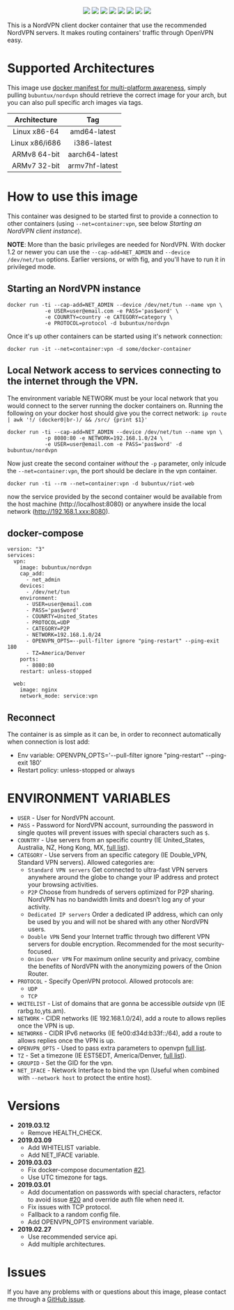 <p align="center">
    <a href="https://nordvpn.com/"><img src="https://github.com/bubuntux/nordvpn/raw/master/NordVpn_logo.png"/></a>
    <a href="https://github.com/bubuntux/nordvpn/blob/master/LICENSE"><img src="https://badgen.net/github/license/bubuntux/nordvpn?color=cyan"/></a>
    <a href="https://cloud.docker.com/u/bubuntux/repository/docker/bubuntux/nordvpn"><img src="https://images.microbadger.com/badges/image/bubuntux/nordvpn.svg"/></a>
    <a href="https://cloud.docker.com/u/bubuntux/repository/docker/bubuntux/nordvpn"><img src="https://badgen.net/docker/pulls/bubuntux/nordvpn?icon=docker&label=pulls"/></a>
    <a href="https://cloud.docker.com/u/bubuntux/repository/docker/bubuntux/nordvpn"><img src="https://badgen.net/docker/stars/bubuntux/nordvpn?icon=docker&label=stars"/></a>
    <a href="https://github.com/bubuntux/nordvpn"><img src="https://badgen.net/github/forks/bubuntux/nordvpn?icon=github&label=forks"/></a>
    <a href="https://github.com/bubuntux/nordvpn"><img src="https://badgen.net/github/stars/bubuntux/nordvpn?icon=github&label=stars"/></a>
    <a href="https://cloud.docker.com/repository/docker/bubuntux/nordvpn/builds"><img src="https://badgen.net/github/status/bubuntux/nordvpn"/></a>
</p>

This is a NordVPN client docker container that use the recommended NordVPN servers. It makes routing containers' traffic through OpenVPN easy.

# Supported Architectures

This image use [docker manifest for multi-platform awareness](https://github.com/docker/distribution/blob/master/docs/spec/manifest-v2-2.md#manifest-list), simply pulling `bubuntux/nordvpn` should retrieve the correct image for your arch, but you can also pull specific arch images via tags.

| Architecture      | Tag | 
| :----:            | :---: | 
| Linux x86-64      | amd64-latest | 
| Linux x86/i686    | i386-latest |
| ARMv8 64-bit      | aarch64-latest | 
| ARMv7 32-bit      | armv7hf-latest | 

# How to use this image

This container was designed to be started first to provide a connection to other containers (using `--net=container:vpn`, see below *Starting an NordVPN client instance*).

**NOTE**: More than the basic privileges are needed for NordVPN. With docker 1.2 or newer you can use the `--cap-add=NET_ADMIN` and `--device /dev/net/tun` options. Earlier versions, or with fig, and you'll have to run it in privileged mode.

## Starting an NordVPN instance

    docker run -ti --cap-add=NET_ADMIN --device /dev/net/tun --name vpn \
                -e USER=user@email.com -e PASS='pas$word' \
                -e COUNRTY=country -e CATEGORY=category \
                -e PROTOCOL=protocol -d bubuntux/nordvpn

Once it's up other containers can be started using it's network connection:

    docker run -it --net=container:vpn -d some/docker-container

## Local Network access to services connecting to the internet through the VPN.

The environment variable NETWORK must be your local network that you would connect to the server running the docker containers on. Running the following on your docker host should give you the correct network: `ip route | awk '!/ (docker0|br-)/ && /src/ {print $1}'`

    docker run -ti --cap-add=NET_ADMIN --device /dev/net/tun --name vpn \
                -p 8080:80 -e NETWORK=192.168.1.0/24 \ 
                -e USER=user@email.com -e PASS='pas$word' -d bubuntux/nordvpn                

Now just create the second container _without_ the `-p` parameter, only inlcude the `--net=container:vpn`, the port should be declare in the vpn container.

    docker run -ti --rm --net=container:vpn -d bubuntux/riot-web

now the service provided by the second container would be available from the host machine (http://localhost:8080) or anywhere inside the local network (http://192.168.1.xxx:8080).

## docker-compose

```
version: "3"
services:
  vpn:
    image: bubuntux/nordvpn
    cap_add:
      - net_admin
    devices:
      - /dev/net/tun
    environment:
      - USER=user@email.com
      - PASS='pas$word'
      - COUNRTY=United_States
      - PROTOCOL=UDP
      - CATEGORY=P2P
      - NETWORK=192.168.1.0/24
      - OPENVPN_OPTS=--pull-filter ignore "ping-restart" --ping-exit 180
      - TZ=America/Denver
    ports:
      - 8080:80
    restart: unless-stopped
  
  web:
    image: nginx
    network_mode: service:vpn
```

## Reconnect
The container is as simple as it can be, in order to reconnect automatically when connection is lost add:
 - Env variable: OPENVPN_OPTS='--pull-filter ignore "ping-restart" --ping-exit 180'
 - Restart policy: unless-stopped or always 

# ENVIRONMENT VARIABLES

 * `USER`     - User for NordVPN account.
 * `PASS`     - Password for NordVPN account, surrounding the password in single quotes will prevent issues with special characters such as `$`.
 * `COUNTRY`  - Use servers from an specific country (IE United_States, Australia, NZ, Hong Kong, MX, [full list](https://nordvpn.com/servers/)).  
 * `CATEGORY` - Use servers from an specific category (IE Double_VPN, Standard VPN servers). Allowed categories are:
   * `Standard VPN servers` Get connected to ultra-fast VPN servers anywhere around the globe to change your IP address and protect your browsing activities.
   * `P2P` Choose from hundreds of servers optimized for P2P sharing. NordVPN has no bandwidth limits and doesn’t log any of your activity.
   * `Dedicated IP servers` Order a dedicated IP address, which can only be used by you and will not be shared with any other NordVPN users.
   * `Double VPN` Send your Internet traffic through two different VPN servers for double encryption. Recommended for the most security-focused.
   * `Onion Over VPN` For maximum online security and privacy, combine the benefits of NordVPN with the anonymizing powers of the Onion Router.
 * `PROTOCOL` - Specify OpenVPN protocol. Allowed protocols are:
   * `UDP`
   * `TCP`
 * `WHITELIST` - List of domains that are gonna be accessible _outside_ vpn (IE rarbg.to,yts.am).
 * `NETWORK`  - CIDR networks (IE 192.168.1.0/24), add a route to allows replies once the VPN is up.
 * `NETWORK6` - CIDR IPv6 networks (IE fe00:d34d:b33f::/64), add a route to allows replies once the VPN is up.
 * `OPENVPN_OPTS` - Used to pass extra parameters to openvpn [full list](https://openvpn.net/community-resources/reference-manual-for-openvpn-2-4/).
 * `TZ` - Set a timezone (IE EST5EDT, America/Denver, [full list](https://en.wikipedia.org/wiki/List_of_tz_database_time_zones)).
 * `GROUPID` - Set the GID for the vpn.
 * `NET_IFACE` - Network Interface to bind the vpn (Useful when combined with `--network host` to protect the entire host).

# Versions 
 * **2019.03.12**
    - Remove HEALTH_CHECK.
 * **2019.03.09**
    - Add WHITELIST variable.
    - Add NET_IFACE variable. 
 * **2019.03.03**
    - Fix docker-compose documentation [#21](https://github.com/bubuntux/nordvpn/issues/21).
    - Use UTC timezone for tags.
 * **2019.03.01** 
    - Add documentation on passwords with special characters, refactor to avoid issue [#20](https://github.com/bubuntux/nordvpn/issues/20) and override auth file when need it.
    - Fix issues with TCP protocol.
    - Fallback to a random config file.
    - Add OPENVPN_OPTS environment variable.
 * **2019.02.27** 
    - Use recommended service api.
    - Add multiple architectures.

# Issues

If you have any problems with or questions about this image, please contact me through a [GitHub issue](https://github.com/bubuntux/nordvpn/issues).
